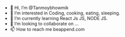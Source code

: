 - 👋 Hi, I’m @Tanmoybhowmik
- 👀 I’m interested in Coding, cooking, eating, sleeping.
- 🌱 I’m currently learning React Js JS, NODE JS.
- 💞️ I’m looking to collaborate on ...
- 📫 How to reach me beappend.com

<!---
Tanmoybhowmik/Tanmoybhowmik is a ✨ special ✨ repository because its `README.md` (this file) appears on your GitHub profile.
You can click the Preview link to take a look at your changes.
--->
